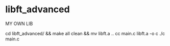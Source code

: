 # libft_advanced
MY OWN LIB 

 cd libft_advanced/ && make all clean && mv libft.a ..
 cc main.c libft.a -o c
 ./c main.c

